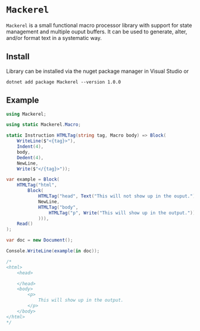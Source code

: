 # `Mackerel`

`Mackerel` is a small functional macro processor library with support for state management and multiple ouput buffers. It can be used to generate, alter, and/or format text in a systematic way.

## Install

Library can be installed via the nuget package manager in Visual Studio or

```
dotnet add package Mackerel --version 1.0.0
```

## Example

```cs
using Mackerel;

using static Mackerel.Macro;

static Instruction HTMLTag(string tag, Macro body) => Block(
    WriteLine($"<{tag}>"),
    Indent(4),
    body,
    Dedent(4),
    NewLine,
    Write($"</{tag}>"));

var example = Block(
    HTMLTag("html",
        Block(
            HTMLTag("head", Text("This will not show up in the ouput.")),
            NewLine,
            HTMLTag("body", 
                HTMLTag("p", Write("This will show up in the output."))
            ))),
    Read()
);

var doc = new Document();

Console.WriteLine(example(in doc));

/* 
<html>
    <head>

    </head>
    <body>
        <p>
            This will show up in the output.
        </p>
    </body>
</html>
*/

```